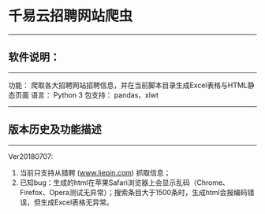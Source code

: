 # 千易云招聘网站爬虫


----------

软件说明：
-

----------
功能：
爬取各大招聘网站招聘信息，并在当前脚本目录生成Excel表格与HTML静态页面
语言：
Python 3
包支持：
pandas，xlwt


----------


版本历史及功能描述
-


----------


Ver20180707: 
1. 当前只支持从猎聘 (www.liepin.com) 抓取信息；
2. 已知bug：生成的html在苹果Safari浏览器上会显示乱码（Chrome、Firefox、Opera测试无异常）；搜索条目大于1500条时，生成html会报编码错误，但生成Excel表格无异常。
